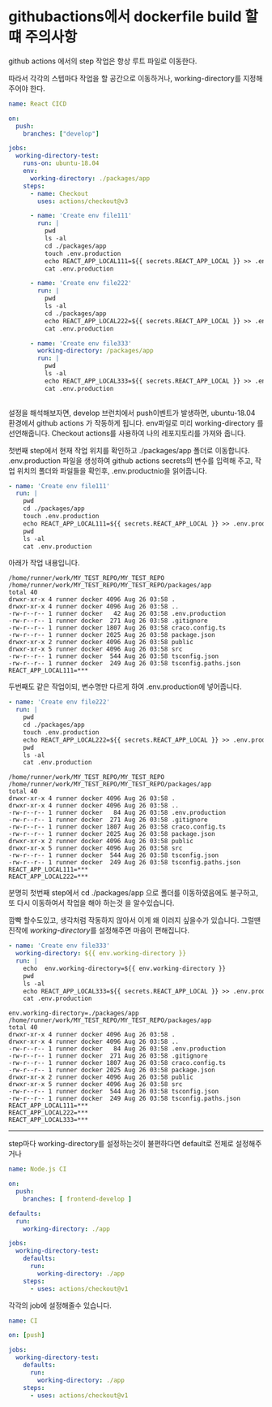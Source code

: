 

# githubactions에서 dockerfile build 할떄 주의사항

github actions 에서의 step 작업은 항상 루트 파일로 이동한다.

따라서 각각의 스텝마다
작업을 할 공간으로 이동하거나, working-directory를 지정해주어야 한다.

```yaml
name: React CICD

on:
  push:
    branches: ["develop"]

jobs:
  working-directory-test:
    runs-on: ubuntu-18.04
    env:
      working-directory: ./packages/app
    steps:
      - name: Checkout
        uses: actions/checkout@v3

      - name: 'Create env file111'
        run: |
          pwd
          ls -al
          cd ./packages/app
          touch .env.production
          echo REACT_APP_LOCAL111=${{ secrets.REACT_APP_LOCAL }} >> .env.production
          cat .env.production

      - name: 'Create env file222'
        run: |
          pwd
          ls -al
          cd ./packages/app
          echo REACT_APP_LOCAL222=${{ secrets.REACT_APP_LOCAL }} >> .env.production
          cat .env.production

      - name: 'Create env file333'
        working-directory: /packages/app
        run: |
          pwd
          ls -al
          echo REACT_APP_LOCAL333=${{ secrets.REACT_APP_LOCAL }} >> .env.production
          cat .env.production
          
```

설정을 해석해보자면,
develop 브런치에서 push이벤트가 발생하면,
ubuntu-18.04 환경에서 github actions 가 작동하게 됩니다.
env파일로 미리 working-directory 를 선언해줍니다.
Checkout actions를 사용하여 나의 레포지토리를 가져와 줍니다.

첫번째 step에서 
현재 작업 위치를 확인하고 ./packages/app 폴더로 이동합니다.
.env.production 파일을 생성하여 github actions secrets의 변수를 입력해 주고,
작업 위치의 폴더와 파일들을 확인후, .env.productnio을 읽어줍니다.

```yaml
- name: 'Create env file111'
  run: |
    pwd
    cd ./packages/app
    touch .env.production
    echo REACT_APP_LOCAL111=${{ secrets.REACT_APP_LOCAL }} >> .env.production
    pwd
    ls -al
    cat .env.production
```

아래가 작업 내용입니다.
```
/home/runner/work/MY_TEST_REPO/MY_TEST_REPO
/home/runner/work/MY_TEST_REPO/MY_TEST_REPO/packages/app
total 40
drwxr-xr-x 4 runner docker 4096 Aug 26 03:58 .
drwxr-xr-x 4 runner docker 4096 Aug 26 03:58 ..
-rw-r--r-- 1 runner docker   42 Aug 26 03:58 .env.production
-rw-r--r-- 1 runner docker  271 Aug 26 03:58 .gitignore
-rw-r--r-- 1 runner docker 1807 Aug 26 03:58 craco.config.ts
-rw-r--r-- 1 runner docker 2025 Aug 26 03:58 package.json
drwxr-xr-x 2 runner docker 4096 Aug 26 03:58 public
drwxr-xr-x 5 runner docker 4096 Aug 26 03:58 src
-rw-r--r-- 1 runner docker  544 Aug 26 03:58 tsconfig.json
-rw-r--r-- 1 runner docker  249 Aug 26 03:58 tsconfig.paths.json
REACT_APP_LOCAL111=***
```

두번째도 같은 작업이되, 변수명만 다르게 하여 .env.production에 넣어줍니다.
```yaml
- name: 'Create env file222'
  run: |
    pwd
    cd ./packages/app
    touch .env.production
    echo REACT_APP_LOCAL222=${{ secrets.REACT_APP_LOCAL }} >> .env.production
    pwd
    ls -al
    cat .env.production
```

```
/home/runner/work/MY_TEST_REPO/MY_TEST_REPO
/home/runner/work/MY_TEST_REPO/MY_TEST_REPO/packages/app
total 40
drwxr-xr-x 4 runner docker 4096 Aug 26 03:58 .
drwxr-xr-x 4 runner docker 4096 Aug 26 03:58 ..
-rw-r--r-- 1 runner docker   84 Aug 26 03:58 .env.production
-rw-r--r-- 1 runner docker  271 Aug 26 03:58 .gitignore
-rw-r--r-- 1 runner docker 1807 Aug 26 03:58 craco.config.ts
-rw-r--r-- 1 runner docker 2025 Aug 26 03:58 package.json
drwxr-xr-x 2 runner docker 4096 Aug 26 03:58 public
drwxr-xr-x 5 runner docker 4096 Aug 26 03:58 src
-rw-r--r-- 1 runner docker  544 Aug 26 03:58 tsconfig.json
-rw-r--r-- 1 runner docker  249 Aug 26 03:58 tsconfig.paths.json
REACT_APP_LOCAL111=***
REACT_APP_LOCAL222=***
```

분명히 첫번째 step에서 cd ./packages/app 으로 폴더를 이동하였음에도 불구하고, 
또 다시 이동하여서 작업을 해야 하는것 을 알수있습니다.


깜빡 할수도있고, 생각처럼 작동하지 않아서 이게 왜 이러지 싶을수가 있습니다.
그럴땐 진작에 *working-directory*를 설정해주면 마음이 편해집니다.

```yaml
- name: 'Create env file333'
  working-directory: ${{ env.working-directory }}
  run: |
    echo  env.working-directory=${{ env.working-directory }}
    pwd
    ls -al
    echo REACT_APP_LOCAL333=${{ secrets.REACT_APP_LOCAL }} >> .env.production
    cat .env.production
```

```
env.working-directory=./packages/app
/home/runner/work/MY_TEST_REPO/MY_TEST_REPO/packages/app
total 40
drwxr-xr-x 4 runner docker 4096 Aug 26 03:58 .
drwxr-xr-x 4 runner docker 4096 Aug 26 03:58 ..
-rw-r--r-- 1 runner docker   84 Aug 26 03:58 .env.production
-rw-r--r-- 1 runner docker  271 Aug 26 03:58 .gitignore
-rw-r--r-- 1 runner docker 1807 Aug 26 03:58 craco.config.ts
-rw-r--r-- 1 runner docker 2025 Aug 26 03:58 package.json
drwxr-xr-x 2 runner docker 4096 Aug 26 03:58 public
drwxr-xr-x 5 runner docker 4096 Aug 26 03:58 src
-rw-r--r-- 1 runner docker  544 Aug 26 03:58 tsconfig.json
-rw-r--r-- 1 runner docker  249 Aug 26 03:58 tsconfig.paths.json
REACT_APP_LOCAL111=***
REACT_APP_LOCAL222=***
REACT_APP_LOCAL333=***
```

-------------------------------------


step마다 working-directory를 설정하는것이 불편하다면
default로 전체로 설정해주거나
```yaml
name: Node.js CI

on:
  push:
    branches: [ frontend-develop ]

defaults:
  run:
    working-directory: ./app

jobs:
  working-directory-test:
    defaults:
      run:
        working-directory: ./app
    steps:
      - uses: actions/checkout@v1
```

각각의 job에 설정해줄수 있습니다.
```yaml
name: CI

on: [push]

jobs:
  working-directory-test:
    defaults:
      run:
        working-directory: ./app
    steps:
      - uses: actions/checkout@v1

```